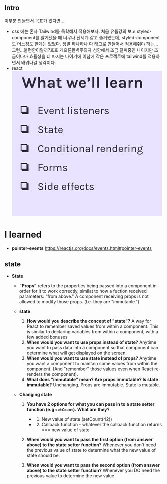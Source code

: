## Intro

이부분 만들면서 목표가 있다면...

- css
  에는 혼자 Tailwind를 독학해서 적용해보자.
  처음 유튭강의 보고 styled-component를 알게됐을 때 너무나 신세계 같고 즐거웠는데, styled-component도 어느정도 한계는 있었다. 정말 하나하나 다 태그로 만들어서 적용해줘야 하는...그런...불편함이랄까?호호 게으른완벽주의자 성향에서 조금 탈피중인 나이지만 조금이나마 효율성을 더 따지는 나이기에 이참에 작은 프로젝트에 tailwind를 적용하면서 배워나갈 생각이다.
- react
  ![무엇을배울까용](./what_we_will_learn.jpg)

# I learned

- **pointer-events** https://reactjs.org/docs/events.html#pointer-events

## state

- **State**

  - **"Props"** refers to the properties being passed into a component in order for it to work correctly, similat to how a fuction received parameters: "from above." A component receiving props is not allowed to modify those props. (l.e. they are "immutable.")
  - **state**
    1. **How would you describe the concept of "state"?**
       A way for React to remember saved values from within a component.
       This is similar to declaring variables from within a component,
       with a few added bonuses
    2. **When would you want to use props instead of state?**
       Anytime you want to pass data into a component so that
       component can determine what will get displayed on the
       screen.
    3. **When would you want to use state instead of props?**
       Anytime you want a component to maintain some values from
       within the component. (And "remember" those values even
       when React re-renders the component).
    4. **What does "immutable" mean? Are props immutable? Is state immutable?**
       Unchanging. Props are immutable. State is mutable.
  - **Changing state**

    1. **You have 2 options for what you can pass in to a state setter function (e.g `setCount`). What are they?**

       - 1. New value of state (setCount(42))
       - 2. Callback function - whatever the callback function returns === new value of state

    2. **When would you want to pass the first option (from answer above) to the state setter function**?
       Whenever you don't need the previous value of state to determine what the new value of state should be.

    3. **When would you want to pass the second option (from answer above) to the state setter function?**
       Whenever you DO need the previous value to determine the new value
